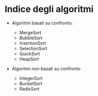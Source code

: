 
# Indice degli algoritmi

- Algoritmi basati su confronto:
	- MergeSort
	- BubbleSort
	- InsertionSort
	- SelectionSort
	- QuickSort
	- HeapSort

- Algoritmi non basati su confronto
	- IntegerSort
	- BucketSort
	- RadixSort
